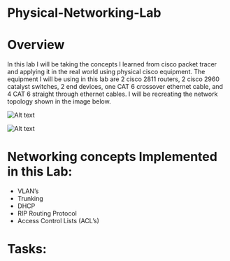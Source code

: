 # Physical-Networking-Lab


# Overview 
In this lab I will be taking the concepts I learned from cisco packet tracer and applying it in the real world using physical cisco  equipment. The equipment I will be using in this lab are 2 cisco 2811 routers, 2 cisco 2960 catalyst switches, 2 end devices, one CAT 6 crossover ethernet cable, and 4 CAT 6 straight through ethernet cables. I will be recreating the network topology shown in the image below.

![Alt text](https://github.com/user-attachments/assets/9e36f0d8-6bfc-4c1b-bb2d-c4e985178235)



![Alt text](https://github.com/user-attachments/assets/74dfb359-2ad1-49b0-8d59-60bfeb2fcccd)



# Networking concepts Implemented in this Lab:
  -	VLAN’s 
  -	Trunking
  -	DHCP
  -	RIP Routing Protocol
  -	Access Control Lists (ACL’s)



# Tasks:





